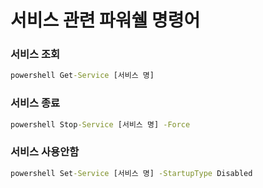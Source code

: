 # 서비스 관련 파워쉘 명령어


### 서비스 조회

```cmd
powershell Get-Service [서비스 명]
```

### 서비스 종료

```cmd
powershell Stop-Service [서비스 명] -Force
```

### 서비스 사용안함

```cmd
powershell Set-Service [서비스 명] -StartupType Disabled
```

